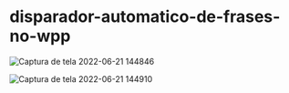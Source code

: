 # disparador-automatico-de-frases-no-wpp

![Captura de tela 2022-06-21 144846](https://user-images.githubusercontent.com/96602170/174865663-302757d5-1c60-4138-93aa-81d9abd23747.png)

![Captura de tela 2022-06-21 144910](https://user-images.githubusercontent.com/96602170/174865686-9ed2c04d-c0ef-4950-9ad6-e92500497c18.png)
